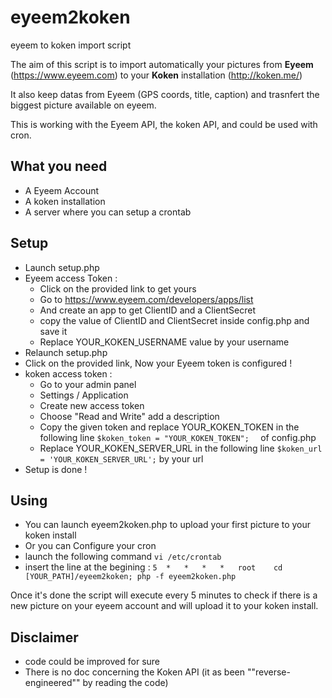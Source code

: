 # eyeem2koken
eyeem to koken import script

The aim of this script is to import automatically your pictures from __Eyeem__ (https://www.eyeem.com) to your __Koken__ installation (http://koken.me/)

It also keep datas from Eyeem (GPS coords, title, caption) and trasnfert the biggest picture available on eyeem.

This is working with the Eyeem API, the koken API, and could be used with cron.

What you need 
---------------------
* A Eyeem Account
* A koken installation
* A server where you can setup a crontab

Setup
---------------------
* Launch setup.php
* Eyeem access Token : 
	* Click on the provided link to get yours
	* Go to https://www.eyeem.com/developers/apps/list 
	* And create an app to get ClientID and a ClientSecret
	* copy the value of ClientID and ClientSecret inside config.php and save it
	* Replace YOUR_KOKEN_USERNAME value by your username
* Relaunch setup.php
* Click on the provided link, Now your Eyeem token is configured !
* koken access token : 
  * Go to your admin panel
  * Settings / Application
  * Create new access token
  * Choose "Read and Write" add a description
  * Copy the given token and replace YOUR_KOKEN_TOKEN in the following line `$koken_token = "YOUR_KOKEN_TOKEN";  ` of config.php
  * Replace YOUR_KOKEN_SERVER_URL in the following line `$koken_url = 'YOUR_KOKEN_SERVER_URL';` by your url
* Setup is done !

Using
---------------------
* You can launch eyeem2koken.php to upload your first picture to your koken install
* Or you can Configure your cron
 * launch the following command `vi /etc/crontab`
 * insert the line at the begining : `5  *   *   *   *   root    cd [YOUR_PATH]/eyeem2koken; php -f eyeem2koken.php   `
  
Once it's done the script will execute every 5 minutes to check if there is a new picture on your eyeem account and will upload it to your koken install.


Disclaimer
---------------------
* code could be improved for sure
* There is no doc concerning the Koken API (it as been ""reverse-engineered"" by reading the code)
